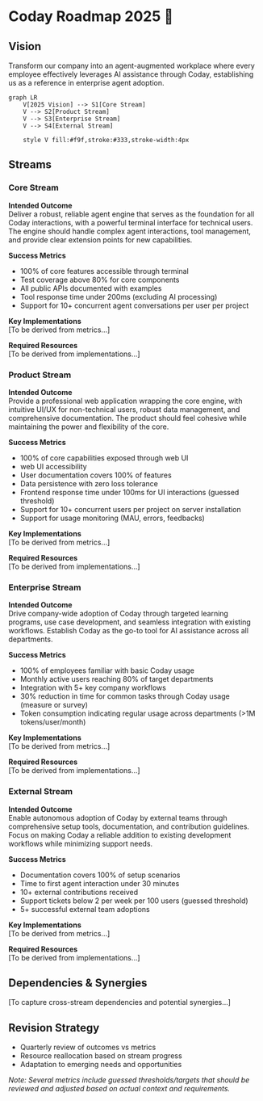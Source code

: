 # Coday Roadmap 2025 🚀

## Vision
Transform our company into an agent-augmented workplace where every employee effectively leverages AI assistance through Coday, establishing us as a reference in enterprise agent adoption.

```mermaid
graph LR
    V[2025 Vision] --> S1[Core Stream]
    V --> S2[Product Stream]
    V --> S3[Enterprise Stream]
    V --> S4[External Stream]

    style V fill:#f9f,stroke:#333,stroke-width:4px
```

## Streams

### Core Stream
**Intended Outcome**  
Deliver a robust, reliable agent engine that serves as the foundation for all Coday interactions, with a powerful terminal interface for technical users. The engine should handle complex agent interactions, tool management, and provide clear extension points for new capabilities.

**Success Metrics**
- 100% of core features accessible through terminal
- Test coverage above 80% for core components
- All public APIs documented with examples
- Tool response time under 200ms (excluding AI processing)
- Support for 10+ concurrent agent conversations per user per project

**Key Implementations**  
[To be derived from metrics...]

**Required Resources**  
[To be derived from implementations...]

### Product Stream
**Intended Outcome**  
Provide a professional web application wrapping the core engine, with intuitive UI/UX for non-technical users, robust data management, and comprehensive documentation. The product should feel cohesive while maintaining the power and flexibility of the core.

**Success Metrics**  
- 100% of core capabilities exposed through web UI
- web UI accessibility
- User documentation covers 100% of features
- Data persistence with zero loss tolerance
- Frontend response time under 100ms for UI interactions (guessed threshold)
- Support for 10+ concurrent users per project on server installation
- Support for usage monitoring (MAU, errors, feedbacks)

**Key Implementations**  
[To be derived from metrics...]

**Required Resources**  
[To be derived from implementations...]

### Enterprise Stream
**Intended Outcome**  
Drive company-wide adoption of Coday through targeted learning programs, use case development, and seamless integration with existing workflows. Establish Coday as the go-to tool for AI assistance across all departments.

**Success Metrics**  
- 100% of employees familiar with basic Coday usage
- Monthly active users reaching 80% of target departments
- Integration with 5+ key company workflows
- 30% reduction in time for common tasks through Coday usage (measure or survey)
- Token consumption indicating regular usage across departments (>1M tokens/user/month) 

**Key Implementations**  
[To be derived from metrics...]

**Required Resources**  
[To be derived from implementations...]

### External Stream
**Intended Outcome**  
Enable autonomous adoption of Coday by external teams through comprehensive setup tools, documentation, and contribution guidelines. Focus on making Coday a reliable addition to existing development workflows while minimizing support needs.

**Success Metrics**
- Documentation covers 100% of setup scenarios
- Time to first agent interaction under 30 minutes
- 10+ external contributions received
- Support tickets below 2 per week per 100 users (guessed threshold)
- 5+ successful external team adoptions

**Key Implementations**  
[To be derived from metrics...]

**Required Resources**  
[To be derived from implementations...]

## Dependencies & Synergies
[To capture cross-stream dependencies and potential synergies...]

## Revision Strategy
- Quarterly review of outcomes vs metrics
- Resource reallocation based on stream progress
- Adaptation to emerging needs and opportunities

_Note: Several metrics include guessed thresholds/targets that should be reviewed and adjusted based on actual context and requirements._